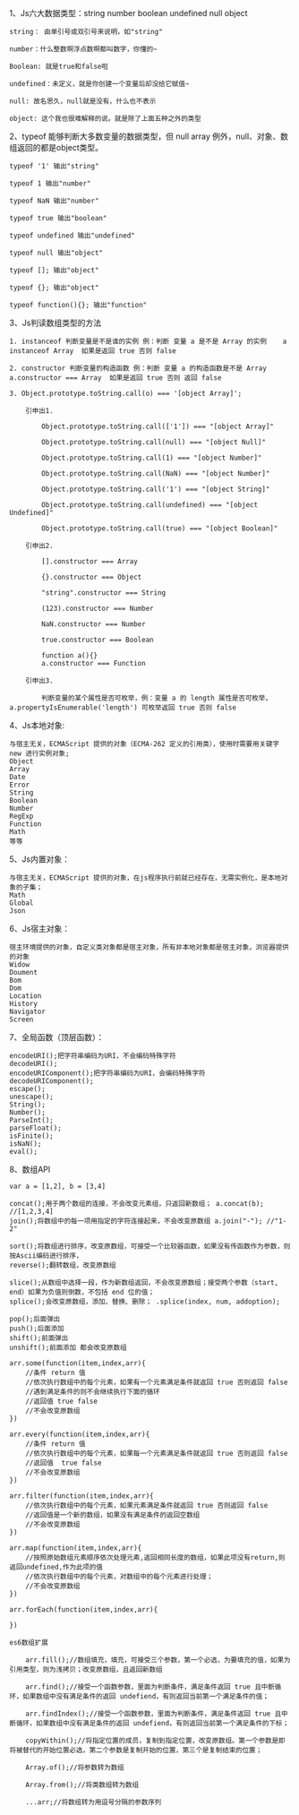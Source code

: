 1、Js六大数据类型：string number boolean undefined null object

    string： 由单引号或双引号来说明，如"string"

    number：什么整数啊浮点数啊都叫数字，你懂的~

    Boolean: 就是true和false啦

    undefined：未定义，就是你创建一个变量后却没给它赋值~

    null: 故名思久，null就是没有，什么也不表示

    object: 这个我也很难解释的说。就是除了上面五种之外的类型

2、typeof 能够判断大多数变量的数据类型，但 null array 例外，null、对象、数组返回的都是object类型。

    typeof '1' 输出"string"
    
    typeof 1 输出"number"
    
    typeof NaN 输出"number"
    
    typeof true 输出"boolean" 
    
    typeof undefined 输出"undefined"
    
    typeof null 输出"object"
    
    typeof []; 输出"object"
    
    typeof {}; 输出"object"
    
    typeof function(){}; 输出"function"
 
 3、Js判读数组类型的方法
 
    1. instanceof 判断变量是不是谁的实例 例：判断 变量 a 是不是 Array 的实例    a instanceof Array  如果是返回 true 否则 false
    
    2. constructor 判断变量的构造函数 例：判断 变量 a 的构造函数是不是 Array   a.constructor === Array  如果是返回 true 否则 返回 false
    
    3. Object.prototype.toString.call(o) === '[object Array]';
    
        引申出1.

            Object.prototype.toString.call(['1']) === "[object Array]"

            Object.prototype.toString.call(null) === "[object Null]"

            Object.prototype.toString.call(1) === "[object Number]"

            Object.prototype.toString.call(NaN) === "[object Number]"

            Object.prototype.toString.call('1') === "[object String]"

            Object.prototype.toString.call(undefined) === "[object Undefined]"

            Object.prototype.toString.call(true) === "[object Boolean]"
    
        引申出2.

            [].constructor === Array

            {}.constructor === Object

            "string".constructor === String

            (123).constructor === Number

            NaN.constructor === Number

            true.constructor === Boolean

            function a(){}
            a.constructor === Function
            
        引申出3.
         
            判断变量的某个属性是否可枚举，例：变量 a 的 length 属性是否可枚举，a.propertyIsEnumerable('length') 可枚举返回 true 否则 false

4、Js本地对象:
    
    与宿主无关，ECMAScript 提供的对象（ECMA-262 定义的引用类），使用时需要用关键字 new 进行实例对象;
    Object
    Array
    Date
    Error
    String 
    Boolean
    Number
    RegExp
    Function
    Math
    等等

5、Js内置对象：

    与宿主无关，ECMAScript 提供的对象，在js程序执行前就已经存在，无需实例化，是本地对象的子集；
    Math
    Global
    Json
    
6、Js宿主对象：

    宿主环境提供的对象，自定义类对象都是宿主对象，所有非本地对象都是宿主对象，浏览器提供的对象 
    Widow
    Doument
    Bom
    Dom
    Location
    History
    Navigator
    Screen
   
7、全局函数（顶层函数）：
    
    encodeURI();把字符串编码为URI，不会编码特殊字符
    decodeURI();
    encodeURIComponent();把字符串编码为URI，会编码特殊字符
    decodeURIComponent();
    escape();
    unescape();
    String();
    Number();
    ParseInt();
    parseFloat();
    isFinite();
    isNaN();
    eval();

8、数组API

    var a = [1,2], b = [3,4]

    concat();用于两个数组的连接，不会改变元素组，只返回新数组； a.concat(b); //[1,2,3,4]
    join();将数组中的每一项用指定的字符连接起来，不会改变原数组 a.join("-"); //"1-2"

    sort();将数组进行排序，改变原数组，可接受一个比较器函数，如果没有传函数作为参数，则按Ascii编码进行排序，
    reverse();翻转数组，改变原数组

    slice();从数组中选择一段，作为新数组返回，不会改变原数组；接受两个参数（start, end）如果为负值则倒数，不包括 end 位的值；
    splice();会改变原数组，添加、替换、删除； .splice(index, num, addoption);

    pop();后面弹出
    push();后面添加
    shift();前面弹出
    unshift();前面添加 都会改变原数组

    arr.some(function(item,index,arr){
        //条件 return 值
        //依次执行数组中的每个元素，如果有一个元素满足条件就返回 true 否则返回 false
        //遇到满足条件的则不会继续执行下面的循环
        //返回值 true false
        //不会改变原数组
    })

    arr.every(function(item,index,arr){
        //条件 return 值
        //依次执行数组中的每个元素，如果每一个元素满足条件就返回 true 否则返回 false
        //返回值  true false
        //不会改变原数组
    })

    arr.filter(function(item,index,arr){
        //依次执行数组中的每个元素，如果元素满足条件就返回 true 否则返回 false
        //返回值是一个新的数组，如果没有满足条件的返回空数组
        //不会改变原数组
    })

    arr.map(function(item,index,arr){
        //按照原始数组元素顺序依次处理元素,返回相同长度的数组，如果此项没有return,则返回undefined,作为此项的值
        //依次执行数组中的每个元素，对数组中的每个元素进行处理；
        //不会改变原数组
    })

    arr.forEach(function(item,index,arr){

    })
    
    es6数组扩展
    
        arr.fill();//数组填充，填充，可接受三个参数，第一个必选，为要填充的值，如果为引用类型，则为浅拷贝；改变原数组，且返回新数组
        
        arr.find();//接受一个函数参数，里面为判断条件，满足条件返回 true 且中断循环，如果数组中没有满足条件的返回 undefiend，有则返回当前第一个满足条件的值；
        
        arr.findIndex();//接受一个函数参数，里面为判断条件，满足条件返回 true 且中断循环，如果数组中没有满足条件的返回 undefiend，有则返回当前第一个满足条件的下标；
        
        copyWithin();//将指定位置的成员，复制到指定位置，改变原数组。第一个参数是即将被替代的开始位置必选，第二个参数是复制开始的位置，第三个是复制结束的位置；
        
        Array.of();//将参数转为数组
        
        Array.from();//将类数组转为数组
        
        ...arr;//将数组转为用逗号分隔的参数序列
   
